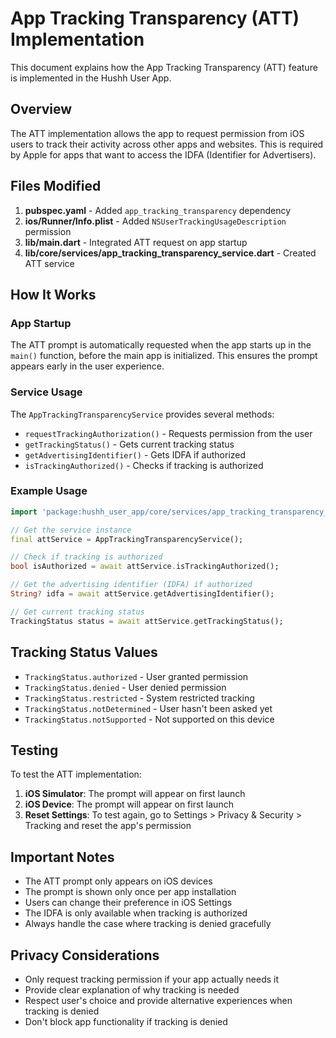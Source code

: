 # App Tracking Transparency (ATT) Implementation

This document explains how the App Tracking Transparency (ATT) feature is implemented in the Hushh User App.

## Overview

The ATT implementation allows the app to request permission from iOS users to track their activity across other apps and websites. This is required by Apple for apps that want to access the IDFA (Identifier for Advertisers).

## Files Modified

1. **pubspec.yaml** - Added `app_tracking_transparency` dependency
2. **ios/Runner/Info.plist** - Added `NSUserTrackingUsageDescription` permission
3. **lib/main.dart** - Integrated ATT request on app startup
4. **lib/core/services/app_tracking_transparency_service.dart** - Created ATT service

## How It Works

### App Startup
The ATT prompt is automatically requested when the app starts up in the `main()` function, before the main app is initialized. This ensures the prompt appears early in the user experience.

### Service Usage
The `AppTrackingTransparencyService` provides several methods:

- `requestTrackingAuthorization()` - Requests permission from the user
- `getTrackingStatus()` - Gets current tracking status
- `getAdvertisingIdentifier()` - Gets IDFA if authorized
- `isTrackingAuthorized()` - Checks if tracking is authorized

### Example Usage

```dart
import 'package:hushh_user_app/core/services/app_tracking_transparency_service.dart';

// Get the service instance
final attService = AppTrackingTransparencyService();

// Check if tracking is authorized
bool isAuthorized = await attService.isTrackingAuthorized();

// Get the advertising identifier (IDFA) if authorized
String? idfa = await attService.getAdvertisingIdentifier();

// Get current tracking status
TrackingStatus status = await attService.getTrackingStatus();
```

## Tracking Status Values

- `TrackingStatus.authorized` - User granted permission
- `TrackingStatus.denied` - User denied permission
- `TrackingStatus.restricted` - System restricted tracking
- `TrackingStatus.notDetermined` - User hasn't been asked yet
- `TrackingStatus.notSupported` - Not supported on this device

## Testing

To test the ATT implementation:

1. **iOS Simulator**: The prompt will appear on first launch
2. **iOS Device**: The prompt will appear on first launch
3. **Reset Settings**: To test again, go to Settings > Privacy & Security > Tracking and reset the app's permission

## Important Notes

- The ATT prompt only appears on iOS devices
- The prompt is shown only once per app installation
- Users can change their preference in iOS Settings
- The IDFA is only available when tracking is authorized
- Always handle the case where tracking is denied gracefully

## Privacy Considerations

- Only request tracking permission if your app actually needs it
- Provide clear explanation of why tracking is needed
- Respect user's choice and provide alternative experiences when tracking is denied
- Don't block app functionality if tracking is denied
